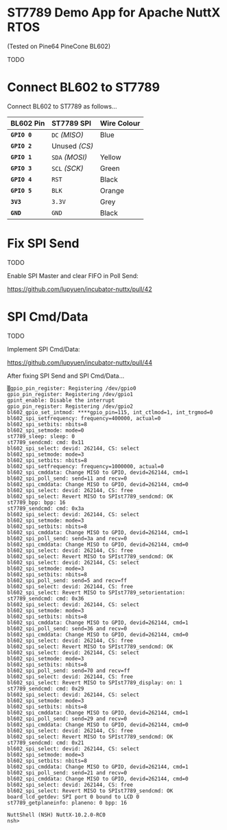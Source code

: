 # ST7789 Demo App for Apache NuttX RTOS

(Tested on Pine64 PineCone BL602)

TODO

# Connect BL602 to ST7789

Connect BL602 to ST7789 as follows...

| BL602 Pin     | ST7789 SPI          | Wire Colour 
|:--------------|:--------------------|:-------------------
| __`GPIO 0`__  | `DC`  _(MISO)_      | Blue
| __`GPIO 2`__  | Unused _(CS)_
| __`GPIO 1`__  | `SDA` _(MOSI)_      | Yellow
| __`GPIO 3`__  | `SCL` _(SCK)_       | Green
| __`GPIO 4`__  | `RST`               | Black
| __`GPIO 5`__  | `BLK`               | Orange
| __`3V3`__     | `3.3V`              | Grey
| __`GND`__     | `GND`               | Black

# Fix SPI Send

TODO

Enable SPI Master and clear FIFO in Poll Send:

https://github.com/lupyuen/incubator-nuttx/pull/42

# SPI Cmd/Data

TODO

Implement SPI Cmd/Data:

https://github.com/lupyuen/incubator-nuttx/pull/44

After fixing SPI Send and SPI Cmd/Data...

```text
▒gpio_pin_register: Registering /dev/gpio0
gpio_pin_register: Registering /dev/gpio1
gpint_enable: Disable the interrupt
gpio_pin_register: Registering /dev/gpio2
bl602_gpio_set_intmod: ****gpio_pin=115, int_ctlmod=1, int_trgmod=0
bl602_spi_setfrequency: frequency=400000, actual=0
bl602_spi_setbits: nbits=8
bl602_spi_setmode: mode=0
st7789_sleep: sleep: 0
st7789_sendcmd: cmd: 0x11
bl602_spi_select: devid: 262144, CS: select
bl602_spi_setmode: mode=3
bl602_spi_setbits: nbits=8
bl602_spi_setfrequency: frequency=1000000, actual=0
bl602_spi_cmddata: Change MISO to GPIO, devid=262144, cmd=1
bl602_spi_poll_send: send=11 and recv=0
bl602_spi_cmddata: Change MISO to GPIO, devid=262144, cmd=0
bl602_spi_select: devid: 262144, CS: free
bl602_spi_select: Revert MISO to SPIst7789_sendcmd: OK
st7789_bpp: bpp: 16
st7789_sendcmd: cmd: 0x3a
bl602_spi_select: devid: 262144, CS: select
bl602_spi_setmode: mode=3
bl602_spi_setbits: nbits=8
bl602_spi_cmddata: Change MISO to GPIO, devid=262144, cmd=1
bl602_spi_poll_send: send=3a and recv=0
bl602_spi_cmddata: Change MISO to GPIO, devid=262144, cmd=0
bl602_spi_select: devid: 262144, CS: free
bl602_spi_select: Revert MISO to SPIst7789_sendcmd: OK
bl602_spi_select: devid: 262144, CS: select
bl602_spi_setmode: mode=3
bl602_spi_setbits: nbits=8
bl602_spi_poll_send: send=5 and recv=ff
bl602_spi_select: devid: 262144, CS: free
bl602_spi_select: Revert MISO to SPIst7789_setorientation:
st7789_sendcmd: cmd: 0x36
bl602_spi_select: devid: 262144, CS: select
bl602_spi_setmode: mode=3
bl602_spi_setbits: nbits=8
bl602_spi_cmddata: Change MISO to GPIO, devid=262144, cmd=1
bl602_spi_poll_send: send=36 and recv=0
bl602_spi_cmddata: Change MISO to GPIO, devid=262144, cmd=0
bl602_spi_select: devid: 262144, CS: free
bl602_spi_select: Revert MISO to SPIst7789_sendcmd: OK
bl602_spi_select: devid: 262144, CS: select
bl602_spi_setmode: mode=3
bl602_spi_setbits: nbits=8
bl602_spi_poll_send: send=70 and recv=ff
bl602_spi_select: devid: 262144, CS: free
bl602_spi_select: Revert MISO to SPIst7789_display: on: 1
st7789_sendcmd: cmd: 0x29
bl602_spi_select: devid: 262144, CS: select
bl602_spi_setmode: mode=3
bl602_spi_setbits: nbits=8
bl602_spi_cmddata: Change MISO to GPIO, devid=262144, cmd=1
bl602_spi_poll_send: send=29 and recv=0
bl602_spi_cmddata: Change MISO to GPIO, devid=262144, cmd=0
bl602_spi_select: devid: 262144, CS: free
bl602_spi_select: Revert MISO to SPIst7789_sendcmd: OK
st7789_sendcmd: cmd: 0x21
bl602_spi_select: devid: 262144, CS: select
bl602_spi_setmode: mode=3
bl602_spi_setbits: nbits=8
bl602_spi_cmddata: Change MISO to GPIO, devid=262144, cmd=1
bl602_spi_poll_send: send=21 and recv=0
bl602_spi_cmddata: Change MISO to GPIO, devid=262144, cmd=0
bl602_spi_select: devid: 262144, CS: free
bl602_spi_select: Revert MISO to SPIst7789_sendcmd: OK
board_lcd_getdev: SPI port 0 bound to LCD 0
st7789_getplaneinfo: planeno: 0 bpp: 16

NuttShell (NSH) NuttX-10.2.0-RC0
nsh>
```
